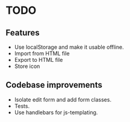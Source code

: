 # TODO

## Features

* Use localStorage and make it usable offline.
* Import from HTML file
* Export to HTML file
* Store icon

## Codebase improvements

* Isolate edit form and add form classes.
* Tests.
* Use handlebars for js-templating.

